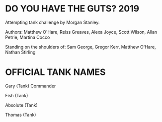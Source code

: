
# DO YOU HAVE THE GUTS? 2019

Attempting tank challenge by Morgan Stanley.

Authors: Matthew O'Hare, Reiss Greaves, Alexa Joyce, Scott Wilson, Allan Petrie, Martina Cocco

Standing on the shoulders of: Sam George, Gregor Kerr, Matthew O'Hare, Nathan Stirling

# OFFICIAL TANK NAMES

Gary (Tank) Commander

Fish (Tank)

Absolute (Tank)

Thomas (Tank)

